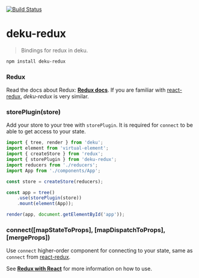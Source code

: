 [![Build Status](https://travis-ci.org/troch/deku-redux.svg?branch=master)](https://travis-ci.org/troch/deku-redux)

# deku-redux

> Bindings for redux in deku.

```sh
npm install deku-redux
```


### Redux

Read the docs about Redux: __[Redux docs](http://rackt.org/redux/index.html)__.
If you are familiar with [react-redux](https://github.com/rackt/react-redux), _deku-redux_ is very similar.

### storePlugin(store)

Add your store to your tree with `storePlugin`. It is required for `connect` to be able to get access to your state.

```javascript
import { tree, render } from 'deku';
import element from 'virtual-element';
import { createStore } from 'redux';
import { storePlugin } from 'deku-redux';
import reducers from './reducers';
import App from './components/App';

const store = createStore(reducers);

const app = tree()
    .use(storePlugin(store))
    .mount(element(App));

render(app, document.getElementById('app'));
```

### connect([mapStateToProps], [mapDispatchToProps], [mergeProps])

Use `connect` higher-order component for connecting to your state, same as `connect` from [react-redux](https://github.com/rackt/react-redux).

See __[Redux with React](http://rackt.org/redux/docs/basics/UsageWithReact.html)__ for more information on how to use.

